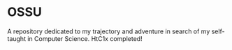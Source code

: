 # OSSU
A repository dedicated to my trajectory and adventure in search of my self-taught in Computer Science.
HtC1x completed!
